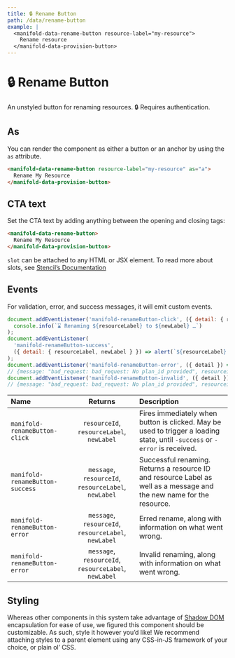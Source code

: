 ```yaml
---
title: 🔒 Rename Button
path: /data/rename-button
example: |
  <manifold-data-rename-button resource-label="my-resource">
    Rename resource
  </manifold-data-provision-button>
---
```


# 🔒 Rename Button

An unstyled button for renaming resources. 🔒 Requires authentication.

## As

You can render the component as either a button or an anchor by using the `as` attribute.

```html
<manifold-data-rename-button resource-label="my-resource" as="a">
  Rename My Resource
</manifold-data-provision-button>
```

## CTA text

Set the CTA text by adding anything between the opening and closing tags:

```html
<manifold-data-rename-button>
  Rename My Resource
</manifold-data-provision-button>
```

`slot` can be attached to any HTML or JSX element. To read more about slots, see [Stencil’s Documentation][stencil-slot]

## Events

For validation, error, and success messages, it will emit custom events.

```js
document.addEventListener('manifold-renameButton-click', ({ detail: { resourceLabel, newLabel } }) =>
  console.info(`⌛ Renaming ${resourceLabel} to ${newLabel} …`)
);
document.addEventListener(
  'manifold-renameButton-success',
  ({ detail: { resourceLabel, newLabel } }) => alert(`${resourceLabel} renamed to ${newLabel} successfully!`)
);
document.addEventListener('manifold-renameButton-error', ({ detail }) => console.log(detail));
// {message: "bad_request: bad_request: No plan_id provided", resourceid: "1234", resourceLabel: "my-resource", newLabel: "new-name"}
document.addEventListener('manifold-renameButton-invalid', ({ detail }) => console.log(detail));
// {message: "bad_request: bad_request: No plan_id provided", resourceid: "1234", resourceLabel: "my-resource", newLabel: "new-name"}
```

| Name                            |                       Returns                            | Description                                                                                                                 |
| :-------------------------------| :------------------------------------------------------: | :-------------------------------------------------------------------------------------------------------------------------- |
| `manifold-renameButton-click`   |       `resourceId`, `resourceLabel`, `newLabel`          | Fires immediately when button is clicked. May be used to trigger a loading state, until `-success` or `-error` is received. |
| `manifold-renameButton-success` |   `message`, `resourceId`, `resourceLabel`, `newLabel`   | Successful renaming. Returns a resource ID and resource Label as well as a message and the new name for the resource.       |
| `manifold-renameButton-error`   |   `message`, `resourceId`, `resourceLabel`, `newLabel`   | Erred rename, along with information on what went wrong.                                                                    |
| `manifold-renameButton-error`   |   `message`, `resourceId`, `resourceLabel`, `newLabel`   | Invalid renaming, along with information on what went wrong.                                                                |

## Styling

Whereas other components in this system take advantage of [Shadow
DOM][shadow-dom] encapsulation for ease of use, we figured this component
should be customizable. As such, style it however you’d like! We recommend
attaching styles to a parent element using any CSS-in-JS framework of your
choice, or plain ol’ CSS.

[shadow-dom]: https://developers.google.com/web/fundamentals/web-components/shadowdom
[stencil-slot]: https://stenciljs.com/docs/templating-jsx/

